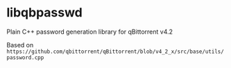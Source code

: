 # libqbpasswd
Plain C++ password generation library for qBittorrent v4.2

Based on `https://github.com/qbittorrent/qBittorrent/blob/v4_2_x/src/base/utils/password.cpp`
